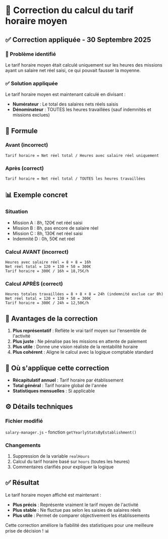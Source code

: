 # 🔧 Correction du calcul du tarif horaire moyen

## ✅ Correction appliquée - 30 Septembre 2025

### 🎯 Problème identifié
Le tarif horaire moyen était calculé uniquement sur les heures des missions ayant un salaire net réel saisi, ce qui pouvait fausser la moyenne.

### ✅ Solution appliquée
Le tarif horaire moyen est maintenant calculé en divisant :
- **Numérateur** : Le total des salaires nets réels saisis
- **Dénominateur** : TOUTES les heures travaillées (sauf indemnités et missions exclues)

## 📐 Formule

### Avant (incorrect)
```
Tarif horaire = Net réel total / Heures avec salaire réel uniquement
```

### Après (correct)
```
Tarif horaire = Net réel total / TOUTES les heures travaillées
```

## 📊 Exemple concret

### Situation
- Mission A : 8h, 120€ net réel saisi
- Mission B : 8h, pas encore de salaire réel
- Mission C : 8h, 130€ net réel saisi
- Indemnité D : 0h, 50€ net réel

### Calcul AVANT (incorrect)
```
Heures avec salaire réel = 8 + 8 = 16h
Net réel total = 120 + 130 + 50 = 300€
Tarif horaire = 300€ / 16h = 18,75€/h
```

### Calcul APRÈS (correct)
```
Heures totales travaillées = 8 + 8 + 8 = 24h (indemnité exclue car 0h)
Net réel total = 120 + 130 + 50 = 300€
Tarif horaire = 300€ / 24h = 12,50€/h
```

## 🎯 Avantages de la correction

1. **Plus représentatif** : Reflète le vrai tarif moyen sur l'ensemble de l'activité
2. **Plus juste** : Ne pénalise pas les missions en attente de paiement
3. **Plus utile** : Donne une vision réaliste de la rentabilité horaire
4. **Plus cohérent** : Aligne le calcul avec la logique comptable standard

## 📍 Où s'applique cette correction

- **Récapitulatif annuel** : Tarif horaire par établissement
- **Total général** : Tarif horaire global de l'année
- **Statistiques mensuelles** : Si applicable

## ⚙️ Détails techniques

### Fichier modifié
`salary-manager.js` - fonction `getYearlyStatsByEstablishment()`

### Changements
1. Suppression de la variable `realHours`
2. Calcul du tarif horaire basé sur `hours` (toutes les heures)
3. Commentaires clarifiés pour expliquer la logique

## ✅ Résultat

Le tarif horaire moyen affiché est maintenant :
- **Plus précis** : Représente vraiment le tarif moyen de l'activité
- **Plus stable** : Ne fluctue pas selon les saisies de salaires réels
- **Plus utile** : Permet de comparer objectivement les établissements

Cette correction améliore la fiabilité des statistiques pour une meilleure prise de décision ! 📊